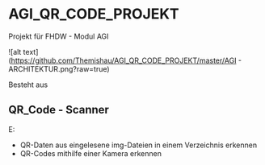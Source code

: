 # AGI_QR_CODE_PROJEKT
Projekt für FHDW - Modul AGI

![alt text](https://github.com/Themishau/AGI_QR_CODE_PROJEKT/master/AGI - ARCHITEKTUR.png?raw=true)


Besteht aus 

## QR_Code - Scanner
E: 
- QR-Daten aus eingelesene img-Dateien in einem Verzeichnis erkennen
- QR-Codes mithilfe einer Kamera erkennen 

